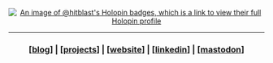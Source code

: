 <div align="center">

[![An image of @hitblast's Holopin badges, which is a link to view their full Holopin profile](https://holopin.me/hitblast)](https://holopin.io/@hitblast)

---

### [[blog](https://dev.to/hitblast)] | [[projects](https://github.com/hitblast?tab=repositories)] | [[website](https://hitblastis.me/)] | [[linkedin](https://www.linkedin.com/in/hitblast/)] | [[mastodon](https://fosstodon.org/@hitblast)]

</div>

